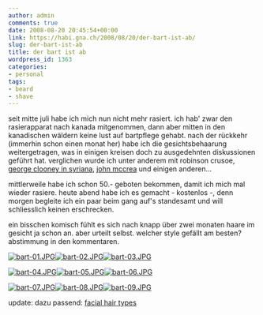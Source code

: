 ```yaml
---
author: admin
comments: true
date: 2008-08-20 20:45:54+00:00
link: https://habi.gna.ch/2008/08/20/der-bart-ist-ab/
slug: der-bart-ist-ab
title: der bart ist ab
wordpress_id: 1363
categories:
- personal
tags:
- beard
- shave
---
```


seit mitte juli habe ich mich nun nicht mehr rasiert. ich hab' zwar den rasierapparat nach kanada mitgenommen, dann aber mitten in den kanadischen wäldern keine lust auf bartpflege gehabt. nach der rückkehr (immerhin schon einen monat her) habe ich die gesichtsbehaarung weitergetragen, was in einigen kreisen doch zu ausgedehnten diskussionen geführt hat. verglichen wurde ich unter anderem mit robinson crusoe, [george clooney in syriana](http://images.google.com/images?hl=en&client=safari&rls=en-us&pwst=1&resnum=0&q=george%20clooney%20syriana&um=1&ie=UTF-8&sa=N&tab=wi), [john mccrea](http://en.wikipedia.org/wiki/Cake_(band)) und einigen anderen...



mittlerweile habe ich schon 50.- geboten bekommen, damit ich mich mal wieder rasiere. heute abend habe ich es gemacht - kostenlos -, denn morgen begleite ich ein paar beim gang auf's standesamt und will schliesslich keinen erschrecken.




ein bisschen komisch fühlt es sich nach knapp über zwei monaten haare im gesicht ja schon an. aber urteilt selbst. welcher style gefällt am besten? abstimmung in den kommentaren.




[![bart-01.JPG](https://habi.gna.ch/wp-content/uploads/2008/08/bart-011.jpg)](https://habi.gna.ch/wp-content/uploads/2008/08/bart-01.jpg)[![bart-02.JPG](https://habi.gna.ch/wp-content/uploads/2008/08/bart-021.jpg)](https://habi.gna.ch/wp-content/uploads/2008/08/bart-02.jpg)[![bart-03.JPG](https://habi.gna.ch/wp-content/uploads/2008/08/bart-031.jpg)](https://habi.gna.ch/wp-content/uploads/2008/08/bart-03.jpg)

  



[![bart-04.JPG](https://habi.gna.ch/wp-content/uploads/2008/08/bart-041.jpg)](https://habi.gna.ch/wp-content/uploads/2008/08/bart-04.jpg)[![bart-05.JPG](https://habi.gna.ch/wp-content/uploads/2008/08/bart-051.jpg)](https://habi.gna.ch/wp-content/uploads/2008/08/bart-05.jpg)[![bart-06.JPG](https://habi.gna.ch/wp-content/uploads/2008/08/bart-061.jpg)](https://habi.gna.ch/wp-content/uploads/2008/08/bart-06.jpg)

  



[![bart-07.JPG](https://habi.gna.ch/wp-content/uploads/2008/08/bart-071.jpg)](https://habi.gna.ch/wp-content/uploads/2008/08/bart-07.jpg)[![bart-08.JPG](https://habi.gna.ch/wp-content/uploads/2008/08/bart-081.jpg)](https://habi.gna.ch/wp-content/uploads/2008/08/bart-08.jpg)[![bart-09.JPG](https://habi.gna.ch/wp-content/uploads/2008/08/bart-091.jpg)](https://habi.gna.ch/wp-content/uploads/2008/08/bart-09.jpg)





    




  

update: dazu passend: [facial hair types](http://www.yeeeeee.com/2008/05/28/facial-hair-types-beard-styles/)
